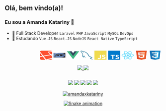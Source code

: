 ## Olá, bem vindo(a)!
### Eu sou a Amanda Katariny 👋

- 🔭 Full Stack Developer `Laravel` `PHP` `JavaScript` `MySQL` `DevOps`
- 🌱 Estudando `Vue.JS` `React.JS` `NodeJS` `React Native` `TypeScript`

<div style="display: inline_block" align="right"><br>
  <img align="center" alt="laravel" height="30" width="40" src="https://raw.githubusercontent.com/devicons/devicon/master/icons/laravel/laravel-plain.svg">
  <img align="center" alt="php" height="30" width="40" src="https://raw.githubusercontent.com/devicons/devicon/master/icons/php/php-original.svg">
  <img align="center" alt="Vue" height="30" width="40" src="https://raw.githubusercontent.com/devicons/devicon/master/icons/vuejs/vuejs-original.svg">
  <img align="center" alt="mysql" height="30" width="40" src="https://raw.githubusercontent.com/devicons/devicon/master/icons/mysql/mysql-original.svg">
  <img align="center" alt="Js" height="30" width="40" src="https://raw.githubusercontent.com/devicons/devicon/master/icons/javascript/javascript-plain.svg">
  <img align="center" alt="Ts" height="30" width="40" src="https://raw.githubusercontent.com/devicons/devicon/master/icons/typescript/typescript-plain.svg">
  <img align="center" alt="React" height="30" width="40" src="https://raw.githubusercontent.com/devicons/devicon/master/icons/react/react-original.svg">
  <img align="center" alt="HTML" height="30" width="40" src="https://raw.githubusercontent.com/devicons/devicon/master/icons/html5/html5-original.svg">
  <img align="center" alt="CSS" height="30" width="40" src="https://raw.githubusercontent.com/devicons/devicon/master/icons/css3/css3-original.svg">
</div>

 <div align="center"><br>
  <a href="https://github.com/AmandaxKatariny">
  <img height="180em" src="https://github-readme-stats.vercel.app/api?username=AmandaxKatariny&show_icons=true&theme=omni&include_all_commits=true&count_private=true"/>
  <img height="180em" src="https://github-readme-stats.vercel.app/api/top-langs/?username=AmandaxKatariny&layout=compact&langs_count=7&theme=omni"/>
</div>
  
  ##
  
 <div align="center">
   <a href="https://github.com/amandaxxkatariny" target="_blank"><img src="https://img.shields.io/badge/GitHub-100000?style=for-the-badge&logo=github&logoColor=white" target="_blank"></a>
  <a href="https://instagram.com/amandaxkatariny" target="_blank"><img src="https://img.shields.io/badge/-Instagram-%23E4405F?style=for-the-badge&logo=instagram&logoColor=white" target="_blank"></a>
   <a href = "mailto:amandakata@outlook.com"><img src="https://img.shields.io/badge/Microsoft_Outlook-0078D4?style=for-the-badge&logo=microsoft-outlook&logoColor=white" target="_blank"></a>
  <a href = "mailto:amandakata@gmail.com.br"><img src="https://img.shields.io/badge/-Gmail-%23333?style=for-the-badge&logo=gmail&logoColor=white" target="_blank"></a>
  <a href="https://www.linkedin.com/in/amanda-katariny" target="_blank"><img src="https://img.shields.io/badge/-LinkedIn-%230077B5?style=for-the-badge&logo=linkedin&logoColor=white" target="_blank"></a> 

<div><br>
  <a href="https://github.com/AmandaxKatariny">
    <img height="340em" src="https://github-readme-streak-stats.herokuapp.com/?user=AmandaxKatariny&layout=compact&langs_count=7&theme=omni" alt="amandaxkatariny" />
</div>

  
  ![Snake animation](https://github.com/AmandaxKatariny/AmandaxKatariny/blob/output/github-contribution-grid-snake.svg)
</div>
    
